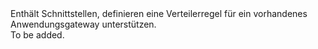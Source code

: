 <Namespace Name="Microsoft.Azure.Management.Network.Fluent.ApplicationGatewayRequestRoutingRule.Definition">
  <Docs>
    <summary>Enthält Schnittstellen, definieren eine Verteilerregel für ein vorhandenes Anwendungsgateway unterstützen.</summary> 
    <remarks>To be added.</remarks>
  </Docs>
</Namespace>
